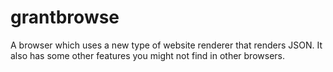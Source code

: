 # grantbrowse
A browser which uses a new type of website renderer that renders JSON. It also has some other features you might not find in other browsers.
